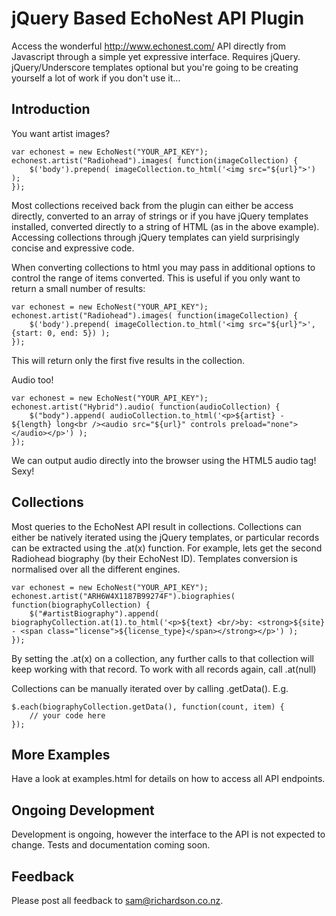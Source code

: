 jQuery Based EchoNest API Plugin
================================
Access the wonderful <http://www.echonest.com/> API directly from Javascript through a simple yet expressive interface. Requires jQuery. jQuery/Underscore templates optional but you're going to be creating yourself a lot of work if you don't use it...

Introduction
------------
You want artist images?

	var echonest = new EchoNest("YOUR_API_KEY");
	echonest.artist("Radiohead").images( function(imageCollection) {
		$('body').prepend( imageCollection.to_html('<img src="${url}">') );
	});
	
Most collections received back from the plugin can either be access directly, converted to an array of strings or if you have jQuery templates installed, converted directly to a string of HTML (as in the above example). Accessing collections through jQuery templates can yield surprisingly concise and expressive code.

When converting collections to html you may pass in additional options to control the range of items converted. This is useful if you only want to return a small number of results:

	var echonest = new EchoNest("YOUR_API_KEY");
	echonest.artist("Radiohead").images( function(imageCollection) {
		$('body').prepend( imageCollection.to_html('<img src="${url}">', {start: 0, end: 5}) );
	});

This will return only the first five results in the collection.

Audio too!

	var echonest = new EchoNest("YOUR_API_KEY");
	echonest.artist("Hybrid").audio( function(audioCollection) {
		$("body").append( audioCollection.to_html('<p>${artist} - ${length} long<br /><audio src="${url}" controls preload="none"></audio></p>') );
	});

We can output audio directly into the browser using the HTML5 audio tag! Sexy!

Collections
-----------
Most queries to the EchoNest API result in collections. Collections can either be natively iterated using the jQuery templates, or particular records can be extracted using the .at(x) function. For example, lets get the second Radiohead biography (by their EchoNest ID). Templates conversion is normalised over all the different engines.

	var echonest = new EchoNest("YOUR_API_KEY");
	echonest.artist("ARH6W4X1187B99274F").biographies( function(biographyCollection) {
		$("#artistBiography").append( biographyCollection.at(1).to_html('<p>${text} <br/>by: <strong>${site} - <span class="license">${license_type}</span></strong></p>') );
	});

By setting the .at(x) on a collection, any further calls to that collection will keep working with that record. To work with all records again, call .at(null)

Collections can be manually iterated over by calling .getData(). E.g.

	$.each(biographyCollection.getData(), function(count, item) {
		// your code here
	});
	
More Examples
-------------
Have a look at examples.html for details on how to access all API endpoints.

Ongoing Development
-------------------
Development is ongoing, however the interface to the API is not expected to change. Tests and documentation coming soon.

Feedback
--------
Please post all feedback to sam@richardson.co.nz.